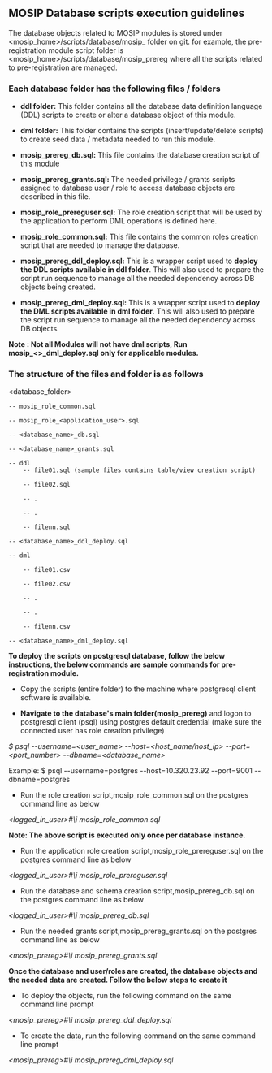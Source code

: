## MOSIP Database scripts execution guidelines  

The database objects related to MOSIP modules is stored under <mosip_home>/scripts/database/mosip_<module abbreviation> folder on git. for example, the pre-registration module script folder is <mosip_home>/scripts/database/mosip_prereg where all the scripts related to pre-registration are managed. 

### Each database folder has the following files / folders

* **ddl folder:** This folder contains all the database data definition language (DDL) scripts to create or alter a database object of this module.

* **dml folder:** This folder contains the scripts (insert/update/delete scripts) to create seed data / metadata needed to run this module.

* **mosip_prereg_db.sql:** This file contains the database creation script of this module

* **mosip_prereg_grants.sql:** The needed privilege / grants scripts assigned to database user / role to access database objects are described in this file.

* **mosip_role_prereguser.sql:** The role creation script that will be used by the application to perform DML operations is defined here.

* **mosip_role_common.sql:** This file contains the common roles creation script that are needed to manage the database.

* **mosip_prereg_ddl_deploy.sql:** This is a wrapper script used to **deploy the DDL scripts available in ddl folder**. This will also used to prepare the script run sequence to manage all the needed dependency across DB objects being created.

* **mosip_prereg_dml_deploy.sql:** This is a wrapper script used to **deploy the DML scripts available in dml folder**. This will also used to prepare the script run sequence to manage all the needed dependency across DB objects.

**Note : Not all Modules will not have dml scripts, Run mosip_<<dbschema>>_dml_deploy.sql only for applicable modules.**

### The structure of the files and folder is as follows

<database_folder>

	-- mosip_role_common.sql
	
	-- mosip_role_<application_user>.sql
	
	-- <database_name>_db.sql
	
	-- <database_name>_grants.sql
	
    -- ddl
		-- file01.sql (sample files contains table/view creation script)
		
		-- file02.sql
		
		-- .
		
		-- .
		
		-- filenn.sql
		
	-- <database_name>_ddl_deploy.sql
	
    -- dml
    
		-- file01.csv
		
		-- file02.csv
		
		-- .
		
		-- .
		
		-- filenn.csv
		
	-- <database_name>_dml_deploy.sql


**To deploy the scripts on postgresql database, follow the below instructions, the below commands are sample commands for pre-registration module.**

* Copy the scripts (entire folder) to the machine where postgresql client software is available.

* **Navigate to the database's main folder(mosip_prereg)** and logon to postgresql client (psql) using postgres default credential (make sure the connected user has role creation privilege)

<em> $ psql --username=<user_name> --host=<host_name/host_ip> --port=<port_number> --dbname=<database_name></em>

Example: $ psql --username=postgres --host=10.320.23.92 --port=9001 --dbname=postgres

* Run the role creation script,mosip_role_common.sql on the postgres command line as below

<em><logged_in_user>#\i mosip_role_common.sql</em>

**Note: The above script is executed only once per database instance.**

* Run the application role creation script,mosip_role_prereguser.sql on the postgres command line as below

<em> <logged_in_user>#\i mosip_role_prereguser.sql</em>

* Run the database and schema creation script,mosip_prereg_db.sql on the postgres command line as below

<em> <logged_in_user>#\i mosip_prereg_db.sql</em>

* Run the needed grants script,mosip_prereg_grants.sql on the postgres command line as below

<em> <mosip_prereg>#\i mosip_prereg_grants.sql</em>

**Once the database and user/roles are created, the database objects and the needed data are created. Follow the below steps to create it**

* To deploy the objects, run the following command on the same command line prompt

<em> <mosip_prereg>#\i mosip_prereg_ddl_deploy.sql</em>

* To create the data, run the following command on the same command line prompt

<em> <mosip_prereg>#\i mosip_prereg_dml_deploy.sql</em>

